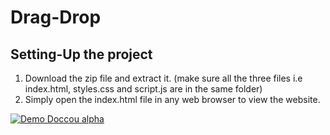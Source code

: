 # Drag-Drop
## Setting-Up the project
1. Download the zip file and extract it. (make sure all the three files i.e index.html, styles.css and script.js are in the same folder)
2. Simply open the index.html file in any web browser to view the website. 



[![Demo Doccou alpha](http://share.gifyoutube.com/KzB6Gb.gif)](https://github.com/nandinip10/drag-drop/assets/85482570/cb979026-08d6-4cd1-b5c0-a81dc9a0f69c)

